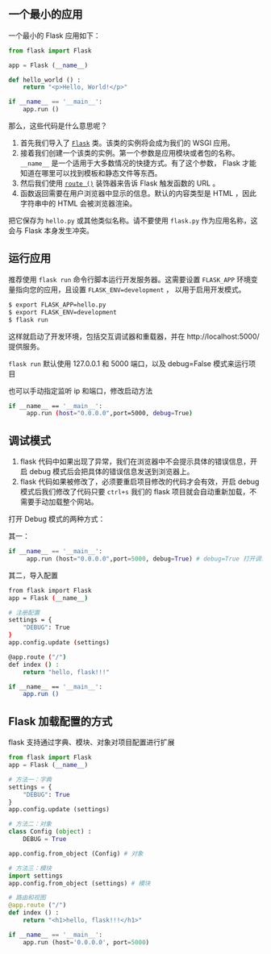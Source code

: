 ## 一个最小的应用

一个最小的 Flask 应用如下：

```python
from flask import Flask

app = Flask (__name__)

def hello_world () :
    return "<p>Hello, World!</p>"

if __name__ == '__main__':
    app.run ()
```

那么，这些代码是什么意思呢？

1.  首先我们导入了 [`Flask`](https://dormousehole.readthedocs.io/en/latest/api.html#flask.Flask) 类。该类的实例将会成为我们的 WSGI 应用。
2.  接着我们创建一个该类的实例。第一个参数是应用模块或者包的名称。 `__name__` 是一个适用于大多数情况的快捷方式。有了这个参数， Flask 才能知道在哪里可以找到模板和静态文件等东西。
3.  然后我们使用 [`route ()`](https://dormousehole.readthedocs.io/en/latest/api.html#flask.Flask.route) 装饰器来告诉 Flask 触发函数的 URL 。
4.  函数返回需要在用户浏览器中显示的信息。默认的内容类型是 HTML ，因此字符串中的 HTML 会被浏览器渲染。

把它保存为 `hello.py` 或其他类似名称。请不要使用 `flask.py` 作为应用名称，这会与 Flask 本身发生冲突。

## 运行应用

推荐使用 `flask run` 命令行脚本运行开发服务器。这需要设置 `FLASK_APP` 环境变量指向您的应用，且设置 `FLASK_ENV=development` ， 以用于启用开发模式。

```bash
$ export FLASK_APP=hello.py
$ export FLASK_ENV=development
$ flask run
```

这样就启动了开发环境，包括交互调试器和重载器，并在 http://localhost:5000/ 提供服务。

`flask run` 默认使用 127.0.0.1 和 5000 端口，以及 debug=False 模式来运行项目

也可以手动指定监听 ip 和端口，修改启动方法

```bash
if __name__ == '__main__':
     app.run (host="0.0.0.0",port=5000, debug=True)
```

## 调试模式

1.  flask 代码中如果出现了异常，我们在浏览器中不会提示具体的错误信息，开启 debug 模式后会把具体的错误信息发送到浏览器上。
2.  flask 代码如果被修改了，必须要重启项目修改的代码才会有效，开启 debug 模式后我们修改了代码只要 `ctrl+s` 我们的 flask 项目就会自动重新加载，不需要手动加载整个网站。

打开 Debug 模式的两种方式：

其一：

```python
if __name__ == '__main__':
     app.run (host="0.0.0.0",port=5000, debug=True) # debug=True 打开调试模式
```

其二，导入配置

```bash
from flask import Flask
app = Flask (__name__)

# 注册配置
settings = {
    "DEBUG": True
}
app.config.update (settings)

@app.route ("/")
def index () :
    return "hello, flask!!!"

if __name__ == '__main__':
    app.run ()
```

## Flask 加载配置的方式

flask 支持通过字典、模块、对象对项目配置进行扩展

```python
from flask import Flask
app = Flask (__name__)

# 方法一：字典
settings = {
    "DEBUG": True
}
app.config.update (settings)

# 方法二：对象
class Config (object) :
    DEBUG = True

app.config.from_object (Config) # 对象

# 方法三：模块
import settings
app.config.from_object (settings) # 模块

# 路由和视图
@app.route ("/")
def index () :
    return "<h1>hello, flask!!!</h1>"

if __name__ == '__main__':
    app.run (host='0.0.0.0', port=5000)
```
